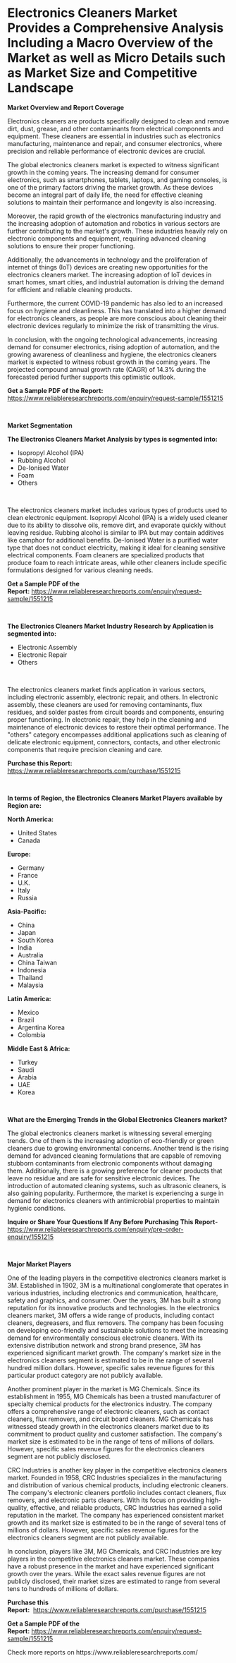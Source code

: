 <p><h1>Electronics Cleaners Market Provides a Comprehensive Analysis Including a Macro Overview of the Market as well as Micro Details such as Market Size and Competitive Landscape</h1></p><p><strong>Market Overview and Report Coverage</strong></p>
<p><p>Electronics cleaners are products specifically designed to clean and remove dirt, dust, grease, and other contaminants from electrical components and equipment. These cleaners are essential in industries such as electronics manufacturing, maintenance and repair, and consumer electronics, where precision and reliable performance of electronic devices are crucial.</p><p>The global electronics cleaners market is expected to witness significant growth in the coming years. The increasing demand for consumer electronics, such as smartphones, tablets, laptops, and gaming consoles, is one of the primary factors driving the market growth. As these devices become an integral part of daily life, the need for effective cleaning solutions to maintain their performance and longevity is also increasing.</p><p>Moreover, the rapid growth of the electronics manufacturing industry and the increasing adoption of automation and robotics in various sectors are further contributing to the market's growth. These industries heavily rely on electronic components and equipment, requiring advanced cleaning solutions to ensure their proper functioning.</p><p>Additionally, the advancements in technology and the proliferation of internet of things (IoT) devices are creating new opportunities for the electronics cleaners market. The increasing adoption of IoT devices in smart homes, smart cities, and industrial automation is driving the demand for efficient and reliable cleaning products.</p><p>Furthermore, the current COVID-19 pandemic has also led to an increased focus on hygiene and cleanliness. This has translated into a higher demand for electronics cleaners, as people are more conscious about cleaning their electronic devices regularly to minimize the risk of transmitting the virus.</p><p>In conclusion, with the ongoing technological advancements, increasing demand for consumer electronics, rising adoption of automation, and the growing awareness of cleanliness and hygiene, the electronics cleaners market is expected to witness robust growth in the coming years. The projected compound annual growth rate (CAGR) of 14.3% during the forecasted period further supports this optimistic outlook.</p></p>
<p><strong>Get a Sample PDF of the Report:</strong> <a href="https://www.reliableresearchreports.com/enquiry/request-sample/1551215">https://www.reliableresearchreports.com/enquiry/request-sample/1551215</a></p>
<p>&nbsp;</p>
<p><strong>Market Segmentation</strong></p>
<p><strong>The Electronics Cleaners Market Analysis by types is segmented into:</strong></p>
<p><ul><li>Isopropyl Alcohol (IPA)</li><li>Rubbing Alcohol</li><li>De-Ionised Water</li><li>Foam</li><li>Others</li></ul></p>
<p>&nbsp;</p>
<p><p>The electronics cleaners market includes various types of products used to clean electronic equipment. Isopropyl Alcohol (IPA) is a widely used cleaner due to its ability to dissolve oils, remove dirt, and evaporate quickly without leaving residue. Rubbing alcohol is similar to IPA but may contain additives like camphor for additional benefits. De-Ionised Water is a purified water type that does not conduct electricity, making it ideal for cleaning sensitive electrical components. Foam cleaners are specialized products that produce foam to reach intricate areas, while other cleaners include specific formulations designed for various cleaning needs.</p></p>
<p><strong>Get a Sample PDF of the Report:</strong>&nbsp;<a href="https://www.reliableresearchreports.com/enquiry/request-sample/1551215">https://www.reliableresearchreports.com/enquiry/request-sample/1551215</a></p>
<p>&nbsp;</p>
<p><strong>The Electronics Cleaners Market Industry Research by Application is segmented into:</strong></p>
<p><ul><li>Electronic Assembly</li><li>Electronic Repair</li><li>Others</li></ul></p>
<p>&nbsp;</p>
<p><p>The electronics cleaners market finds application in various sectors, including electronic assembly, electronic repair, and others. In electronic assembly, these cleaners are used for removing contaminants, flux residues, and solder pastes from circuit boards and components, ensuring proper functioning. In electronic repair, they help in the cleaning and maintenance of electronic devices to restore their optimal performance. The "others" category encompasses additional applications such as cleaning of delicate electronic equipment, connectors, contacts, and other electronic components that require precision cleaning and care.</p></p>
<p><strong>Purchase this Report:</strong>&nbsp; <a href="https://www.reliableresearchreports.com/purchase/1551215">https://www.reliableresearchreports.com/purchase/1551215</a></p>
<p>&nbsp;</p>
<p><strong>In terms of Region, the Electronics Cleaners Market Players available by Region are:</strong></p>
<p>
    <p> <strong> North America: </strong>
        <ul>
            <li>United States</li>
            <li>Canada</li>
        </ul>
        </p> 
    <p> <strong> Europe: </strong>
        <ul>
            <li>Germany</li>
            <li>France</li>
            <li>U.K.</li>
            <li>Italy</li>
            <li>Russia</li>
        </ul>
        </p> 
    <p> <strong> Asia-Pacific: </strong>
        <ul>
            <li>China</li>
            <li>Japan</li>
            <li>South Korea</li>
            <li>India</li>
            <li>Australia</li>
            <li>China Taiwan</li>
            <li>Indonesia</li>
            <li>Thailand</li>
            <li>Malaysia</li>
        </ul>
        </p> 
    <p> <strong> Latin America: </strong>
        <ul>
            <li>Mexico</li>
            <li>Brazil</li>
            <li>Argentina Korea</li>
            <li>Colombia</li>
        </ul>
        </p> 
    <p> <strong> Middle East & Africa: </strong>
        <ul>
            <li>Turkey</li>
            <li>Saudi</li>
            <li>Arabia</li>
            <li>UAE</li>
            <li>Korea</li>
        </ul>
    </p>
    </p>
<p>&nbsp;</p>
<p><strong>What are the Emerging Trends in the Global Electronics Cleaners market?</strong></p>
<p><p>The global electronics cleaners market is witnessing several emerging trends. One of them is the increasing adoption of eco-friendly or green cleaners due to growing environmental concerns. Another trend is the rising demand for advanced cleaning formulations that are capable of removing stubborn contaminants from electronic components without damaging them. Additionally, there is a growing preference for cleaner products that leave no residue and are safe for sensitive electronic devices. The introduction of automated cleaning systems, such as ultrasonic cleaners, is also gaining popularity. Furthermore, the market is experiencing a surge in demand for electronics cleaners with antimicrobial properties to maintain hygienic conditions.</p></p>
<p><strong>Inquire or Share Your Questions If Any Before Purchasing This Report</strong>- <a href="https://www.reliableresearchreports.com/enquiry/pre-order-enquiry/1551215">https://www.reliableresearchreports.com/enquiry/pre-order-enquiry/1551215</a></p>
<p>&nbsp;</p>
<p><strong>Major Market Players</strong></p>
<p><p>One of the leading players in the competitive electronics cleaners market is 3M. Established in 1902, 3M is a multinational conglomerate that operates in various industries, including electronics and communication, healthcare, safety and graphics, and consumer. Over the years, 3M has built a strong reputation for its innovative products and technologies. In the electronics cleaners market, 3M offers a wide range of products, including contact cleaners, degreasers, and flux removers. The company has been focusing on developing eco-friendly and sustainable solutions to meet the increasing demand for environmentally conscious electronic cleaners. With its extensive distribution network and strong brand presence, 3M has experienced significant market growth. The company's market size in the electronics cleaners segment is estimated to be in the range of several hundred million dollars. However, specific sales revenue figures for this particular product category are not publicly available.</p><p>Another prominent player in the market is MG Chemicals. Since its establishment in 1955, MG Chemicals has been a trusted manufacturer of specialty chemical products for the electronics industry. The company offers a comprehensive range of electronic cleaners, such as contact cleaners, flux removers, and circuit board cleaners. MG Chemicals has witnessed steady growth in the electronics cleaners market due to its commitment to product quality and customer satisfaction. The company's market size is estimated to be in the range of tens of millions of dollars. However, specific sales revenue figures for the electronics cleaners segment are not publicly disclosed.</p><p>CRC Industries is another key player in the competitive electronics cleaners market. Founded in 1958, CRC Industries specializes in the manufacturing and distribution of various chemical products, including electronic cleaners. The company's electronic cleaners portfolio includes contact cleaners, flux removers, and electronic parts cleaners. With its focus on providing high-quality, effective, and reliable products, CRC Industries has earned a solid reputation in the market. The company has experienced consistent market growth and its market size is estimated to be in the range of several tens of millions of dollars. However, specific sales revenue figures for the electronics cleaners segment are not publicly available.</p><p>In conclusion, players like 3M, MG Chemicals, and CRC Industries are key players in the competitive electronics cleaners market. These companies have a robust presence in the market and have experienced significant growth over the years. While the exact sales revenue figures are not publicly disclosed, their market sizes are estimated to range from several tens to hundreds of millions of dollars.</p></p>
<p><strong>Purchase this Report:</strong>&nbsp;&nbsp;<a href="https://www.reliableresearchreports.com/purchase/1551215">https://www.reliableresearchreports.com/purchase/1551215</a></p>
<p></p>
<p><strong>Get a Sample PDF of the Report:</strong>&nbsp;<a href="https://www.reliableresearchreports.com/enquiry/request-sample/1551215">https://www.reliableresearchreports.com/enquiry/request-sample/1551215</a></p>
<p>Check more reports on https://www.reliableresearchreports.com/</p>